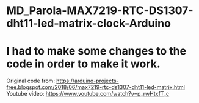 # MD_Parola-MAX7219-RTC-DS1307-dht11-led-matrix-clock-Arduino
# I had to make some changes to the code in order to make it work.
Original code from: https://arduino-projects-free.blogspot.com/2018/06/max7219-rtc-ds1307-dht11-led-matrix.html
Youtube video: https://www.youtube.com/watch?v=p_rwHtxfT_c
